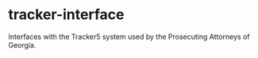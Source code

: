 # tracker-interface
Interfaces with the Tracker5 system used by the Prosecuting Attorneys of Georgia.
